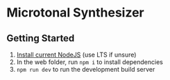 # Microtonal Synthesizer

## Getting Started

1. [Install current NodeJS](https://nodejs.org/en/) (use LTS if unsure)
2. In the web folder, run `npm i` to install dependencies
3. `npm run dev` to run the development build server